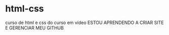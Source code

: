 # html-css
 curso de html e css do curso em vídeo
ESTOU APRENDENDO A CRIAR SITE E GERENCIAR MEU GITHUB
